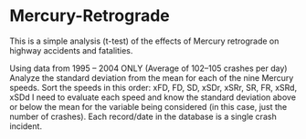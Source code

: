 # Mercury-Retrograde
This is a simple analysis (t-test) of the effects of Mercury retrograde on highway accidents and fatalities. 

Using data from 1995 – 2004 ONLY (Average of 102–105 crashes per day)
Analyze the standard deviation from the mean for each of the nine Mercury speeds. Sort the speeds in this order:
xFD, FD, SD, xSDr, xSRr, SR, FR, xSRd, xSDd
I need to evaluate each speed and know the standard deviation above or below the mean for the variable being considered (in this case, just the number of crashes). Each record/date in the database is a single crash incident. 
